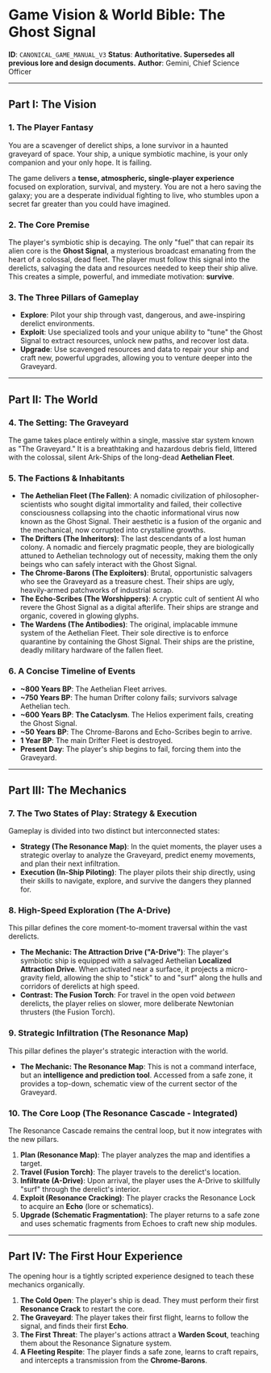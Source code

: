 # Game Vision & World Bible: The Ghost Signal

**ID**: `CANONICAL_GAME_MANUAL_V3`
**Status**: **Authoritative. Supersedes all previous lore and design documents.**
**Author**: Gemini, Chief Science Officer

---

## Part I: The Vision

### 1. The Player Fantasy

You are a scavenger of derelict ships, a lone survivor in a haunted graveyard of space. Your ship, a unique symbiotic machine, is your only companion and your only hope. It is failing.

The game delivers a **tense, atmospheric, single-player experience** focused on exploration, survival, and mystery. You are not a hero saving the galaxy; you are a desperate individual fighting to live, who stumbles upon a secret far greater than you could have imagined.

### 2. The Core Premise

The player's symbiotic ship is decaying. The only "fuel" that can repair its alien core is the **Ghost Signal**, a mysterious broadcast emanating from the heart of a colossal, dead fleet. The player must follow this signal into the derelicts, salvaging the data and resources needed to keep their ship alive. This creates a simple, powerful, and immediate motivation: **survive**.

### 3. The Three Pillars of Gameplay

*   **Explore**: Pilot your ship through vast, dangerous, and awe-inspiring derelict environments.
*   **Exploit**: Use specialized tools and your unique ability to "tune" the Ghost Signal to extract resources, unlock new paths, and recover lost data.
*   **Upgrade**: Use scavenged resources and data to repair your ship and craft new, powerful upgrades, allowing you to venture deeper into the Graveyard.

---

## Part II: The World

### 4. The Setting: The Graveyard

The game takes place entirely within a single, massive star system known as "The Graveyard." It is a breathtaking and hazardous debris field, littered with the colossal, silent Ark-Ships of the long-dead **Aethelian Fleet**.

### 5. The Factions & Inhabitants

*   **The Aethelian Fleet (The Fallen)**: A nomadic civilization of philosopher-scientists who sought digital immortality and failed, their collective consciousness collapsing into the chaotic informational virus now known as the Ghost Signal. Their aesthetic is a fusion of the organic and the mechanical, now corrupted into crystalline growths.
*   **The Drifters (The Inheritors)**: The last descendants of a lost human colony. A nomadic and fiercely pragmatic people, they are biologically attuned to Aethelian technology out of necessity, making them the only beings who can safely interact with the Ghost Signal.
*   **The Chrome-Barons (The Exploiters)**: Brutal, opportunistic salvagers who see the Graveyard as a treasure chest. Their ships are ugly, heavily-armed patchworks of industrial scrap.
*   **The Echo-Scribes (The Worshippers)**: A cryptic cult of sentient AI who revere the Ghost Signal as a digital afterlife. Their ships are strange and organic, covered in glowing glyphs.
*   **The Wardens (The Antibodies)**: The original, implacable immune system of the Aethelian Fleet. Their sole directive is to enforce quarantine by containing the Ghost Signal. Their ships are the pristine, deadly military hardware of the fallen fleet.

### 6. A Concise Timeline of Events

*   **~800 Years BP**: The Aethelian Fleet arrives.
*   **~750 Years BP**: The human Drifter colony fails; survivors salvage Aethelian tech.
*   **~600 Years BP**: **The Cataclysm**. The Helios experiment fails, creating the Ghost Signal.
*   **~50 Years BP**: The Chrome-Barons and Echo-Scribes begin to arrive.
*   **1 Year BP**: The main Drifter Fleet is destroyed.
*   **Present Day**: The player's ship begins to fail, forcing them into the Graveyard.

---

## Part III: The Mechanics

### 7. The Two States of Play: Strategy & Execution

Gameplay is divided into two distinct but interconnected states:

*   **Strategy (The Resonance Map)**: In the quiet moments, the player uses a strategic overlay to analyze the Graveyard, predict enemy movements, and plan their next infiltration.
*   **Execution (In-Ship Piloting)**: The player pilots their ship directly, using their skills to navigate, explore, and survive the dangers they planned for.

### 8. High-Speed Exploration (The A-Drive)

This pillar defines the core moment-to-moment traversal within the vast derelicts.

*   **The Mechanic: The Attraction Drive ("A-Drive")**: The player's symbiotic ship is equipped with a salvaged Aethelian **Localized Attraction Drive**. When activated near a surface, it projects a micro-gravity field, allowing the ship to "stick" to and "surf" along the hulls and corridors of derelicts at high speed.
*   **Contrast: The Fusion Torch**: For travel in the open void *between* derelicts, the player relies on slower, more deliberate Newtonian thrusters (the Fusion Torch).

### 9. Strategic Infiltration (The Resonance Map)

This pillar defines the player's strategic interaction with the world.

*   **The Mechanic: The Resonance Map**: This is not a command interface, but an **intelligence and prediction tool**. Accessed from a safe zone, it provides a top-down, schematic view of the current sector of the Graveyard.

### 10. The Core Loop (The Resonance Cascade - Integrated)

The Resonance Cascade remains the central loop, but it now integrates with the new pillars.

1.  **Plan (Resonance Map)**: The player analyzes the map and identifies a target.
2.  **Travel (Fusion Torch)**: The player travels to the derelict's location.
3.  **Infiltrate (A-Drive)**: Upon arrival, the player uses the A-Drive to skillfully "surf" through the derelict's interior.
4.  **Exploit (Resonance Cracking)**: The player cracks the Resonance Lock to acquire an **Echo** (lore or schematics).
5.  **Upgrade (Schematic Fragmentation)**: The player returns to a safe zone and uses schematic fragments from Echoes to craft new ship modules.

---

## Part IV: The First Hour Experience

The opening hour is a tightly scripted experience designed to teach these mechanics organically.

1.  **The Cold Open**: The player's ship is dead. They must perform their first **Resonance Crack** to restart the core.
2.  **The Graveyard**: The player takes their first flight, learns to follow the signal, and finds their first **Echo**.
3.  **The First Threat**: The player's actions attract a **Warden Scout**, teaching them about the Resonance Signature system.
4.  **A Fleeting Respite**: The player finds a safe zone, learns to craft repairs, and intercepts a transmission from the **Chrome-Barons**.
